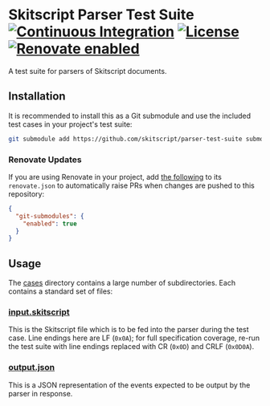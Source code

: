 # Skitscript Parser Test Suite [![Continuous Integration](https://github.com/skitscript/parser-test-suite/workflows/Continuous%20Integration/badge.svg)](https://github.com/skitscript/parser-test-suite/actions) [![License](https://img.shields.io/github/license/skitscript/parser-test-suite.svg)](https://github.com/skitscript/parser-test-suite/blob/master/license) [![Renovate enabled](https://img.shields.io/badge/renovate-enabled-brightgreen.svg)](https://renovatebot.com/)

A test suite for parsers of Skitscript documents.

## Installation

It is recommended to install this as a Git submodule and use the included test
cases in your project's test suite:

```bash
git submodule add https://github.com/skitscript/parser-test-suite submodules/skitscript/parser-test-suite
```

### Renovate Updates

If you are using Renovate in your project, add
[the following](https://docs.renovatebot.com/modules/manager/git-submodules/) to
its `renovate.json` to automatically raise PRs when changes are pushed to this
repository:

```json
{
  "git-submodules": {
    "enabled": true
  }
}
```

## Usage

The [cases](./cases) directory contains a large number of subdirectories.  Each
contains a standard set of files:

### [input.skitscript](./cases/valid/input.skitscript)

This is the Skitscript file which is to be fed into the parser during the test
case.  Line endings here are LF (`0x0A`); for full specification coverage,
re-run the test suite with line endings replaced with CR (`0x0D`) and
CRLF (`0x0D0A`).

### [output.json](./cases/valid/output.json)

This is a JSON representation of the events expected to be output by the parser
in response.
